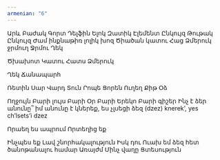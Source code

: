 ```yaml
---
armenian: "6"
---
```


Արև
Բաժակ
Գորտ
Դելֆին
Ելոկ
Զատիկ
Էլեմենտ
Ընկույզ
Թութակ
Ընկույզ
Ժամ
ինքնաթիռ
լոլիկ
խոզ
Ծիածան
կատու
Հաց
Ձմերուկ
ջրմուղ
Ջրմու
Ղեկ

Ծխախոտ
Կատու
Հատս
Ձմերուկ


Ղեկ
Ճանապարհ

Ռետին
Սար
Վարդ
Տուն
Րոպե
Ցորեն
Ուղեղ
Քիթ
Օձ


Ողջույն
Բարի լույս
Բարի Օր
Բարի Երեկո
Բարի գիշեր
Ինչ է ձեր անունը՞
իմ անունը է
կներեք, ես չլսեցի ձեզ (dzez)
knerek’, yes ch’lsets’i dzez

Որաեղ ես ապրում
Որտեղից եք

Ինչպես եք
Լավ շնորհակալություն
Իսկ դու
Ուախ եմ ձեզ հետ ծանոթանալու համար
Առայժմ
Մինչ վաղը
Ցտեսություն


